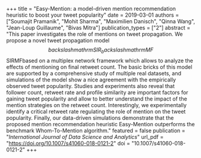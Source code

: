 +++
title = "Easy-Mention: a model-driven mention recommendation heuristic to boost your tweet popularity"
date = 2019-03-01
authors = ["Soumajit Pramanik", "Mohit Sharma", "Maximilien Danisch", "Qinna Wang", "Jean-Loup Guillaume", "Bivas Mitra"]
publication_types = ["2"]
abstract = "This paper investigates the role of mentions on tweet propagation. We propose a novel tweet propagation model $$backslashmathrmSIR_backslashmathrmMF$$SIRMFbased on a multiplex network framework which allows to analyze the effects of mentioning on final retweet count. The basic bricks of this model are supported by a comprehensive study of multiple real datasets, and simulations of the model show a nice agreement with the empirically observed tweet popularity. Studies and experiments also reveal that follower count, retweet rate and profile similarity are important factors for gaining tweet popularity and allow to better understand the impact of the mention strategies on the retweet count. Interestingly, we experimentally identify a critical retweet rate regulating the role of mention on the tweet popularity. Finally, our data-driven simulations demonstrate that the proposed mention recommendation heuristic Easy-Mention outperforms the benchmark Whom-To-Mention algorithm."
featured = false
publication = "*International Journal of Data Science and Analytics*"
url_pdf = "https://doi.org/10.1007/s41060-018-0121-2"
doi = "10.1007/s41060-018-0121-2"
+++

